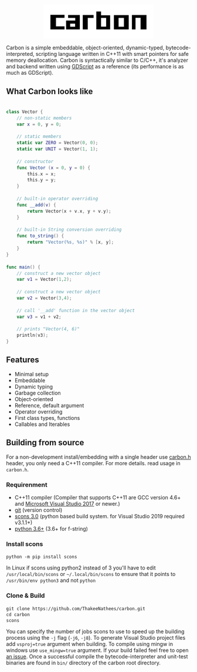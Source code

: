 
<p align="center" >
<img src="https://raw.githubusercontent.com/ThakeeNathees/carbon/master/extra/logo.png" width="300" alt="Carbon Programming Language" title="Carbon Programming Language">
</p>

Carbon is a simple embeddable, object-oriented, dynamic-typed, bytecode-interpreted, scripting language written in C++11 with smart pointers for safe memory deallocation. Carbon is syntactically similar to C/C++, it's analyzer and backend written using <a href="https://docs.godotengine.org/en/stable/getting_started/scripting/gdscript/gdscript_basics.html">GDScript</a>  as a reference (its performance is as much as GDScript).

## What Carbon looks like
```swift

class Vector {
	// non-static members
	var x = 0, y = 0;
	
	// static members
	static var ZERO = Vector(0, 0);
	static var UNIT = Vector(1, 1);

	// constructor
	func Vector (x = 0, y = 0) {
		this.x = x;
		this.y = y;
	}

	// built-in operator overriding
	func __add(v) {
		return Vector(x + v.x, y + v.y);
	}

	// built-in String conversion overriding
	func to_string() {
		return "Vector(%s, %s)" % [x, y];
	}
}

func main() {
	// construct a new vector object
	var v1 = Vector(1,2);
	
	// construct a new vector object
	var v2 = Vector(3,4);
	
	// call '__add' function in the vector object
	var v3 = v1 + v2;
	
	// prints "Vector(4, 6)"
	println(v3);
}
```

## Features
* Minimal setup
* Embeddable
*  Dynamic typing
* Garbage collection
* Object-oriented
* Reference, default argument
* Operator overriding
* First class types, functions
* Callables and Iterables

## Building from source
For a non-development install/embedding with a single header use <a href="https://raw.githubusercontent.com/ThakeeNathees/carbonUI/master/include/carbon.h">carbon.h</a> header, you only need a C++11 compiler. For more details. read usage in `carbon.h`.

### Requirenment
* C++11 compiler (Compiler that supports C++11 are GCC version 4.6+ and <a href="https://visualstudio.microsoft.com/vs/community/">Microsoft Visual Studio 2017</a> or newer.)
* <a href="https://git-scm.com/downloads">git</a> (version control)
* <a href="https://www.scons.org/">scons 3.0</a> (python based build system. for Visual Studio 2019 required v3.1.1+)
* <a href="https://www.python.org/downloads/">python 3.6+</a> (3.6+ for f-string)

### Install scons
```
python -m pip install scons
```
In Linux if scons using python2 instead of 3  you'll have to edit `/usr/local/bin/scons` or `~/.local/bin/scons` to ensure that it points to `/usr/bin/env python3` and not `python`

### Clone & Build
```
git clone https://github.com/ThakeeNathees/carbon.git
cd carbon
scons
```
You can specify the number of jobs scons to use to speed up the building process using the `-j` flag (`-j6`, `-j8`). To generate Visual Studio project files add `vsproj=true` argument when building. To compile using mingw in windows use `use_mingw=true` argument. If your build failed feel free to open <a href="https://github.com/ThakeeNathees/carbon/issues">an issue</a>. Once a successful compile the bytecode-interpreter and unit-test binaries are found in `bin/` directory of the carbon root directory.

